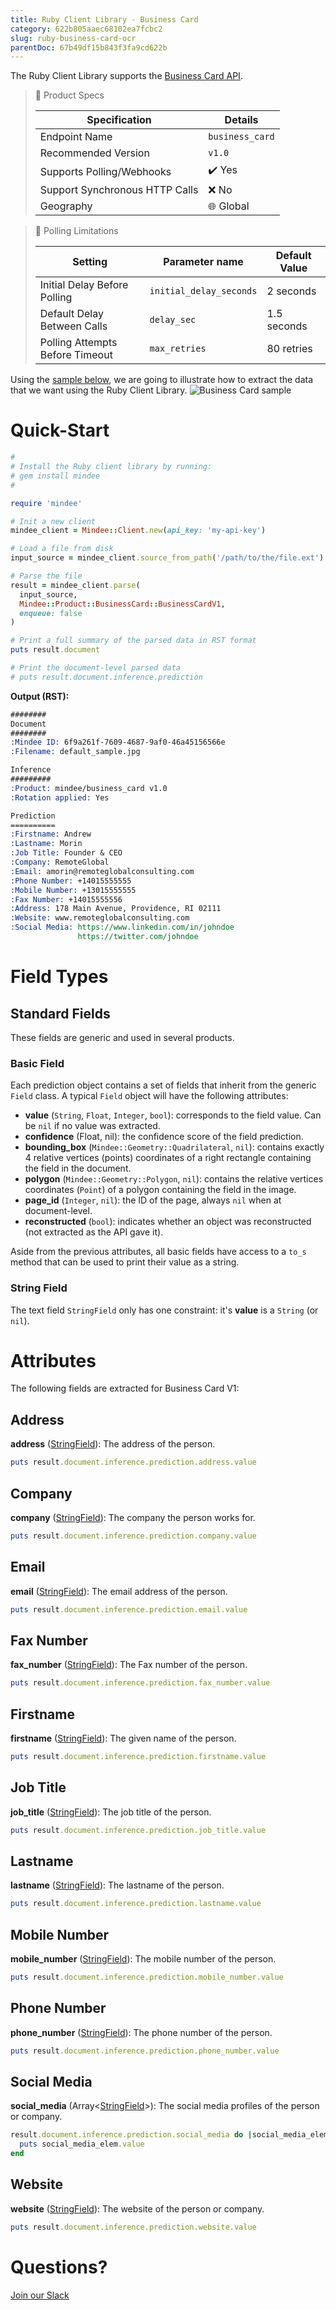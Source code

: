 ```yaml
---
title: Ruby Client Library - Business Card
category: 622b805aaec68102ea7fcbc2
slug: ruby-business-card-ocr
parentDoc: 67b49df15b843f3fa9cd622b
---
```

The Ruby Client Library supports the [Business Card API](https://platform.mindee.com/mindee/business_card).


> 📝 Product Specs
>
> | Specification                  | Details                                            |
> | ------------------------------ | -------------------------------------------------- |
> | Endpoint Name                  | `business_card`                                    |
> | Recommended Version            | `v1.0`                                             |
> | Supports Polling/Webhooks      | ✔️ Yes                                             |
> | Support Synchronous HTTP Calls | ❌ No                                              |
> | Geography                      | 🌐 Global                                          |

> 🔐 Polling Limitations
>
> | Setting                         | Parameter name          | Default Value |
> | ------------------------------- | ----------------------- | ------------- |
> | Initial Delay Before Polling    | `initial_delay_seconds` | 2 seconds     |
> | Default Delay Between Calls     | `delay_sec`             | 1.5 seconds   |
> | Polling Attempts Before Timeout | `max_retries`           | 80 retries    |


Using the [sample below](https://github.com/mindee/client-lib-test-data/blob/main/products/business_card/default_sample.jpg),
we are going to illustrate how to extract the data that we want using the Ruby Client Library.
![Business Card sample](https://github.com/mindee/client-lib-test-data/blob/main/products/business_card/default_sample.jpg?raw=true)

# Quick-Start
```rb
#
# Install the Ruby client library by running:
# gem install mindee
#

require 'mindee'

# Init a new client
mindee_client = Mindee::Client.new(api_key: 'my-api-key')

# Load a file from disk
input_source = mindee_client.source_from_path('/path/to/the/file.ext')

# Parse the file
result = mindee_client.parse(
  input_source,
  Mindee::Product::BusinessCard::BusinessCardV1,
  enqueue: false
)

# Print a full summary of the parsed data in RST format
puts result.document

# Print the document-level parsed data
# puts result.document.inference.prediction
```

**Output (RST):**
```rst
########
Document
########
:Mindee ID: 6f9a261f-7609-4687-9af0-46a45156566e
:Filename: default_sample.jpg

Inference
#########
:Product: mindee/business_card v1.0
:Rotation applied: Yes

Prediction
==========
:Firstname: Andrew
:Lastname: Morin
:Job Title: Founder & CEO
:Company: RemoteGlobal
:Email: amorin@remoteglobalconsulting.com
:Phone Number: +14015555555
:Mobile Number: +13015555555
:Fax Number: +14015555556
:Address: 178 Main Avenue, Providence, RI 02111
:Website: www.remoteglobalconsulting.com
:Social Media: https://www.linkedin.com/in/johndoe
               https://twitter.com/johndoe
```

# Field Types
## Standard Fields
These fields are generic and used in several products.

### Basic Field
Each prediction object contains a set of fields that inherit from the generic `Field` class.
A typical `Field` object will have the following attributes:

* **value** (`String`, `Float`, `Integer`, `bool`): corresponds to the field value. Can be `nil` if no value was extracted.
* **confidence** (Float, nil): the confidence score of the field prediction.
* **bounding_box** (`Mindee::Geometry::Quadrilateral`, `nil`): contains exactly 4 relative vertices (points) coordinates of a right rectangle containing the field in the document.
* **polygon** (`Mindee::Geometry::Polygon`, `nil`): contains the relative vertices coordinates (`Point`) of a polygon containing the field in the image.
* **page_id** (`Integer`, `nil`): the ID of the page, always `nil` when at document-level.
* **reconstructed** (`bool`): indicates whether an object was reconstructed (not extracted as the API gave it).


Aside from the previous attributes, all basic fields have access to a `to_s` method that can be used to print their value as a string.

### String Field
The text field `StringField` only has one constraint: it's **value** is a `String` (or `nil`).

# Attributes
The following fields are extracted for Business Card V1:

## Address
**address** ([StringField](#string-field)): The address of the person.

```rb
puts result.document.inference.prediction.address.value
```

## Company
**company** ([StringField](#string-field)): The company the person works for.

```rb
puts result.document.inference.prediction.company.value
```

## Email
**email** ([StringField](#string-field)): The email address of the person.

```rb
puts result.document.inference.prediction.email.value
```

## Fax Number
**fax_number** ([StringField](#string-field)): The Fax number of the person.

```rb
puts result.document.inference.prediction.fax_number.value
```

## Firstname
**firstname** ([StringField](#string-field)): The given name of the person.

```rb
puts result.document.inference.prediction.firstname.value
```

## Job Title
**job_title** ([StringField](#string-field)): The job title of the person.

```rb
puts result.document.inference.prediction.job_title.value
```

## Lastname
**lastname** ([StringField](#string-field)): The lastname of the person.

```rb
puts result.document.inference.prediction.lastname.value
```

## Mobile Number
**mobile_number** ([StringField](#string-field)): The mobile number of the person.

```rb
puts result.document.inference.prediction.mobile_number.value
```

## Phone Number
**phone_number** ([StringField](#string-field)): The phone number of the person.

```rb
puts result.document.inference.prediction.phone_number.value
```

## Social Media
**social_media** (Array<[StringField](#string-field)>): The social media profiles of the person or company.

```rb
result.document.inference.prediction.social_media do |social_media_elem|
  puts social_media_elem.value
end
```

## Website
**website** ([StringField](#string-field)): The website of the person or company.

```rb
puts result.document.inference.prediction.website.value
```

# Questions?
[Join our Slack](https://join.slack.com/t/mindee-community/shared_invite/zt-2d0ds7dtz-DPAF81ZqTy20chsYpQBW5g)
